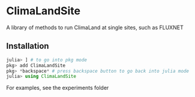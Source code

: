 # ClimaLandSite

A library of methods to run ClimaLand at single sites, such as FLUXNET

## Installation

```jl
julia> ] # to go into pkg mode
pkg> add ClimaLandSite
pkg> *backspace* # press backspace button to go back into julia mode
julia> using ClimaLandSite
```

For examples, see the experiments folder
